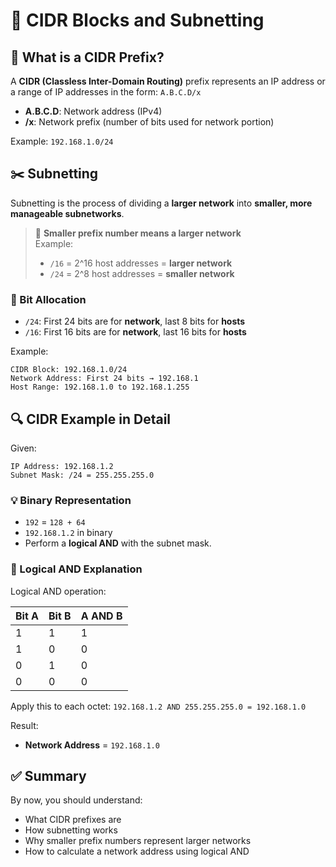 # 📘 CIDR Blocks and Subnetting

## 🧠 What is a CIDR Prefix?

A **CIDR (Classless Inter-Domain Routing)** prefix represents an IP address or a range of IP addresses in the form: `A.B.C.D/x`


- **A.B.C.D**: Network address (IPv4)
- **/x**: Network prefix (number of bits used for network portion)

Example: `192.168.1.0/24`


## ✂️ Subnetting

Subnetting is the process of dividing a **larger network** into **smaller, more manageable subnetworks**.

> 📌 **Smaller prefix number means a larger network**  
> Example:
> - `/16` = 2^16 host addresses = **larger network**
> - `/24` = 2^8 host addresses = **smaller network**

### 🔢 Bit Allocation

- `/24`: First 24 bits are for **network**, last 8 bits for **hosts**
- `/16`: First 16 bits are for **network**, last 16 bits for **hosts**

Example:
```text
CIDR Block: 192.168.1.0/24
Network Address: First 24 bits → 192.168.1
Host Range: 192.168.1.0 to 192.168.1.255
```


## 🔍 CIDR Example in Detail

Given:
```text
IP Address: 192.168.1.2
Subnet Mask: /24 = 255.255.255.0
```

### 💡 Binary Representation

- `192` = `128 + 64`
- `192.168.1.2` in binary
- Perform a **logical AND** with the subnet mask.

### 🧮 Logical AND Explanation

Logical AND operation:

| Bit A | Bit B | A AND B |
|-------|-------|---------|
| 1     | 1     | 1       |
| 1     | 0     | 0       |
| 0     | 1     | 0       |
| 0     | 0     | 0       |

Apply this to each octet:
`192.168.1.2 AND 255.255.255.0 = 192.168.1.0`


Result:
- **Network Address** = `192.168.1.0`

## ✅ Summary

By now, you should understand:

- What CIDR prefixes are
- How subnetting works
- Why smaller prefix numbers represent larger networks
- How to calculate a network address using logical AND


